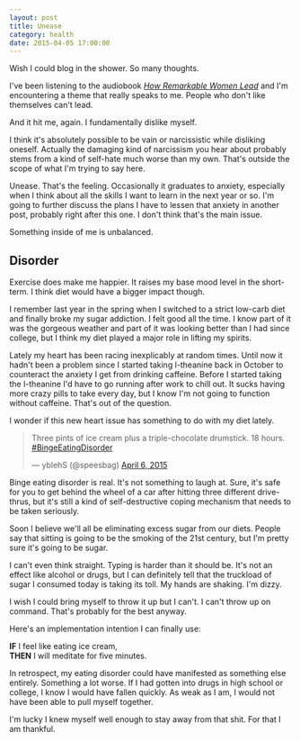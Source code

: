 ```yaml
---
layout: post
title: Unease
category: health
date: 2015-04-05 17:00:00
---
```


Wish I could blog in the shower. So many thoughts.

I've been listening to the audiobook [<i class="fa fa-book"></i> *How Remarkable Women Lead*](http://www.amazon.com/How-Remarkable-Women-Lead-Breakthrough-ebook/dp/B002PYFWAW/ref=tmm_kin_swatch_0?_encoding=UTF8&sr=8-1&qid=1428280988) and I'm encountering a theme that really speaks to me. People who don't like themselves can't lead.

And it hit me, again. I fundamentally dislike myself.

I think it's absolutely possible to be vain or narcissistic while disliking oneself. Actually the damaging kind of narcissism you hear about probably stems from a kind of self-hate much worse than my own. That's outside the scope of what I'm trying to say here.

Unease. That's the feeling. Occasionally it graduates to anxiety, especially when I think about all the skills I want to learn in the next year or so. I'm going to further discuss the plans I have to lessen that anxiety in another post, probably right after this one. I don't think that's the main issue.

Something inside of me is unbalanced.

## Disorder

Exercise does make me happier. It raises my base mood level in the short-term. I think diet would have a bigger impact though.

I remember last year in the spring when I switched to a strict low-carb diet and finally broke my sugar addiction. I felt good all the time. I know part of it was the gorgeous weather and part of it was looking better than I had since college, but I think my diet played a major role in lifting my spirits.

Lately my heart has been racing inexplicably at random times. Until now it hadn't been a problem since I started taking l-theanine back in October to counteract the anxiety I get from drinking caffeine. Before I started taking the l-theanine I'd have to go running after work to chill out. It sucks having more crazy pills to take every day, but I know I'm not going to function without caffeine. That's out of the question.

I wonder if this new heart issue has something to do with my diet lately.

<blockquote class="twitter-tweet" lang="en"><p lang="en" dir="ltr">Three pints of ice cream plus a triple-chocolate drumstick. 18 hours. <a href="https://twitter.com/hashtag/BingeEatingDisorder?src=hash">#BingeEatingDisorder</a></p>&mdash; yblehS (@speesbag) <a href="https://twitter.com/speesbag/status/584875749556920320">April 6, 2015</a></blockquote>
<script async src="//platform.twitter.com/widgets.js" charset="utf-8"></script>

Binge eating disorder is real. It's not something to laugh at. Sure, it's safe for you to get behind the wheel of a car after hitting three different drive-thrus, but it's still a kind of self-destructive coping mechanism that needs to be taken seriously.

Soon I believe we'll all be eliminating excess sugar from our diets. People say that sitting is going to be the smoking of the 21st century, but I'm pretty sure it's going to be sugar.

I can't even think straight. Typing is harder than it should be. It's not an effect like alcohol or drugs, but I can definitely tell that the truckload of sugar I consumed today is taking its toll. My hands are shaking. I'm dizzy.

I wish I could bring myself to throw it up but I can't. I can't throw up on command. That's probably for the best anyway.

Here's an implementation intention I can finally use:

**IF** I feel like eating ice cream,  
**THEN** I will meditate for five minutes.

In retrospect, my eating disorder could have manifested as something else entirely. Something a lot worse. If I had gotten into drugs in high school or college, I know I would have fallen quickly. As weak as I am, I would not have been able to pull myself together.

I'm lucky I knew myself well enough to stay away from that shit. For that I am thankful.